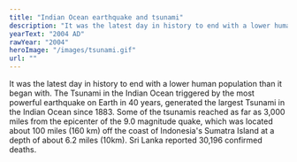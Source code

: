 ```yaml
---
title: "Indian Ocean earthquake and tsunami"
description: "It was the latest day in history to end with a lower human population than it began with. The Tsunami in the Indian Ocean triggered by the most powerful earthquake on Earth in 40 years, generated the largest Tsunami in the Indian Ocean since 1883. Some of the tsunamis reached as far as 3,000 miles from the epicenter of the 9.0 magnitude quake, which was located about 100 miles (160 km) off the coast of Indonesia's Sumatra Island at a depth of about 6.2 miles (10km). Sri Lanka reported 30,196 confirmed deaths."
yearText: "2004 AD"
rawYear: "2004"
heroImage: "/images/tsunami.gif"
url: ""
---
```


It was the latest day in history to end with a lower human population than it began with. The Tsunami in the Indian Ocean triggered by the most powerful earthquake on Earth in 40 years, generated the largest Tsunami in the Indian Ocean since 1883. Some of the tsunamis reached as far as 3,000 miles from the epicenter of the 9.0 magnitude quake, which was located about 100 miles (160 km) off the coast of Indonesia's Sumatra Island at a depth of about 6.2 miles (10km). Sri Lanka reported 30,196 confirmed deaths.
